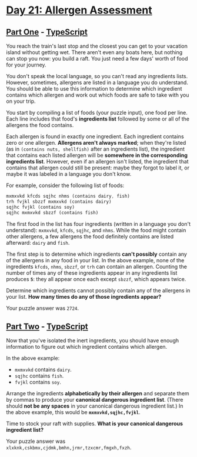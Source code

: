 # [Day 21: Allergen Assessment](https://adventofcode.com/2020/day/21)

## [Part One](https://adventofcode.com/2020/day/21#part1) - [TypeScript](./typescript/part_one.ts)

You reach the train's last stop and the closest you can get to your vacation
island without getting wet. There aren't even any boats here, but nothing can
stop you now: you build a raft. You just need a few days' worth of food for
your journey.

You don't speak the local language, so you can't read any ingredients lists.
However, sometimes, allergens are listed in a language you do understand. You
should be able to use this information to determine which ingredient contains
which allergen and work out which foods are safe to take with you on your trip.

You start by compiling a list of foods (your puzzle input), one food per line.
Each line includes that food's **ingredients list** followed by some or all of
the allergens the food contains.

Each allergen is found in exactly one ingredient. Each ingredient contains
zero or one allergen. **Allergens aren't always marked**; when they're listed
(as in `(contains nuts, shellfish)` after an ingredients list), the ingredient
that contains each listed allergen will be **somewhere in the corresponding**
**ingredients list**. However, even if an allergen isn't listed, the
ingredient that contains that allergen could still be present: maybe they
forgot to label it, or maybe it was labeled in a language you don't know.

For example, consider the following list of foods:

```rs
mxmxvkd kfcds sqjhc nhms (contains dairy, fish)
trh fvjkl sbzzf mxmxvkd (contains dairy)
sqjhc fvjkl (contains soy)
sqjhc mxmxvkd sbzzf (contains fish)
```

The first food in the list has four ingredients (written in a language you
don't understand): `mxmxvkd`, `kfcds`, `sqjhc`, and `nhms`. While the food
might contain other allergens, a few allergens the food definitely contains
are listed afterward: `dairy` and `fish`.

The first step is to determine which ingredients **can't possibly** contain
any of the allergens in any food in your list. In the above example, none of
the ingredients `kfcds`, `nhms`, `sbzzf`, or `trh` can contain an allergen.
Counting the number of times any of these ingredients appear in any
ingredients list produces **`5`**: they all appear once each except `sbzzf`,
which appears twice.

Determine which ingredients cannot possibly contain any of the allergens in
your list. **How many times do any of those ingredients appear?**

Your puzzle answer was `2724`.

## [Part Two](https://adventofcode.com/2020/day/21#part2) - [TypeScript](./typescript/part_two.ts)

Now that you've isolated the inert ingredients, you should have enough
information to figure out which ingredient contains which allergen.

In the above example:

- `mxmxvkd` contains `dairy`.
- `sqjhc` contains `fish`.
- `fvjkl` contains `soy`.

Arrange the ingredients **alphabetically by their allergen** and separate them
by commas to produce your **canonical dangerous ingredient list**. (There
should **not be any spaces** in your canonical dangerous ingredient list.) In
the above example, this would be **`mxmxvkd,sqjhc,fvjkl`**.

Time to stock your raft with supplies. **What is your canonical dangerous**
**ingredient list?**

Your puzzle answer was `xlxknk,cskbmx,cjdmk,bmhn,jrmr,tzxcmr,fmgxh,fxzh`.
